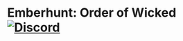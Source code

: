 # Emberhunt: Order of Wicked [![Discord](https://img.shields.io/discord/546682836326023208.svg?label=discord&logo=discord&style=flat)](https://discord.gg/J5B478u)



